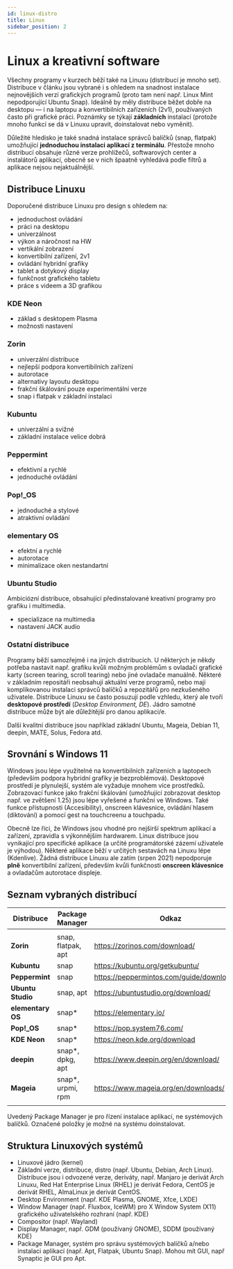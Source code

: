 ```yaml
---
id: linux-distro
title: Linux
sidebar_position: 2
---
```


# Linux a kreativní software

Všechny programy v kurzech běží také na Linuxu (distribucí je mnoho set). Distribuce v článku jsou vybrané i s ohledem na snadnost instalace nejnovějších verzí grafických programů (proto tam není např. Linux Mint nepodporující Ubuntu Snap). Ideálně by měly distribuce běžet dobře na desktopu — i na laptopu a konvertibilních zařízeních (2v1), používaných často při grafické práci. Poznámky se týkají **základních** instalací (protože mnoho funkcí se dá v Linuxu upravit, doinstalovat nebo vyměnit).

Důležité hledisko je také snadná instalace správců balíčků (snap, flatpak) umožňující **jednoduchou instalaci aplikací z terminálu**. Přestože mnoho distribucí obsahuje různé verze prohlížečů, softwarových center a instalátorů aplikací, obecně se v nich špaatně vyhledává podle filtrů a aplikace nejsou nejaktuálnější.

## Distribuce Linuxu

Doporučené distribuce Linuxu pro design s ohledem na:

- jednoduchost ovládání
- práci na desktopu
- univerzálnost
- výkon a náročnost na HW
- vertikální zobrazení
- konvertibilní zařízení, 2v1
- ovládání hybridní grafiky
- tablet a dotykový display
- funkčnost grafického tabletu
- práce s videem a 3D grafikou

### KDE Neon

- základ s desktopem Plasma
- možnosti nastavení

### Zorin

- univerzální distribuce
- nejlepší podpora konvertibilních zařízení
- autorotace
- alternativy layoutu desktopu
- frakční škálování pouze experimentální verze
- snap i flatpak v základní instalaci

### Kubuntu

- univerzální a svižné
- základní instalace velice dobrá

### Peppermint

- efektivní a rychlé
- jednoduché ovládání

### Pop!_OS

- jednoduché a stylové
- atraktivní ovládání

### elementary OS

- efektní a rychlé
- autorotace
- minimalizace oken nestandartní

### Ubuntu Studio
Ambiciózní distribuce, obsahující předinstalované kreativní programy pro grafiku i multimedia.

- specializace na multimedia
- nastavení JACK audio

### Ostatní distribuce
Programy běží samozřejmě i na jiných distribucích. U některých je někdy potřeba nastavit např. grafiku kvůli možným problémům s ovladači grafické karty (screen tearing, scroll tearing) nebo jiné ovladače manuálně. Některé v základním repositáři neobsahují aktuální verze programů, nebo mají komplikovanou instalaci správců balíčků a repozitářů pro nezkušeného uživatele. Distribuce Linuxu se často posuzují podle vzhledu, který ale tvoří **desktopové prostředí** (*Desktop Environment, DE*). Jádro samotné distribuce může být ale důležitější pro danou aplikaci/e.

Další kvalitní distribuce jsou například základní Ubuntu, Mageia, Debian 11, deepin, MATE, Solus, Fedora atd.

## Srovnání s Windows 11

Windows jsou lépe využitelné na konvertibilních zařízeních a laptopech (především podpora hybridní grafiky je bezproblémová). Desktopové prostředí je plynulejší, systém ale vyžaduje mnohem více prostředků. Zobrazovací funkce jako frakční škálování (umožňující zobrazovat desktop např. ve zvětšení 1.25) jsou lépe vyřešené a funkční ve Windows. Také funkce  přístupnosti (Accesibility), onscreen klávesnice, ovládání hlasem (diktování) a pomocí gest na touchcreenu a touchpadu.

Obecně lze říci, že Windows jsou vhodné pro nejširší spektrum aplikací a zařízení, zpravidla s výkonnějším hardwarem. Linux distribuce jsou vynikající pro specifické aplikace (a určité programátorské zázemí uživatele je výhodou). Některé aplikace běží v určitých sestavách na Linuxu lépe (Kdenlive). Žádná distribuce Linuxu ale zatím (srpen 2021) nepodporuje **plně** konvertibilní zařízení, především kvůli funkčnosti **onscreen klávesnice** a ovladačům autorotace displeje.

## Seznam vybraných distribucí

| Distribuce        | Package Manager    | Odkaz                                       |
|-------------------|--------------------|---------------------------------------------|
|                   |                    |                                             |
| **Zorin**         | snap, flatpak, apt | https://zorinos.com/download/               |
| **Kubuntu**       | snap               | https://kubuntu.org/getkubuntu/             |
| **Peppermint**    | snap               | https://peppermintos.com/guide/downloading/ |
| **Ubuntu Studio** | snap, apt          | https://ubuntustudio.org/download/          |
| **elementary OS** | snap*              | https://elementary.io/                      |
| **Pop!_OS**       | snap*              | https://pop.system76.com/                   |
| **KDE Neon**      | snap*              | https://neon.kde.org/download               |
| **deepin**        | snap*, dpkg, apt   | https://www.deepin.org/en/download/         |
| **Mageia**        | snap*, urpmi, rpm  | https://www.mageia.org/en/downloads/        |
|                   |                    |                                             |

Uvedený Package Manager je pro řízení instalace aplikací, ne systémových balíčků. Označené položky je možné na systému doinstalovat.

## Struktura Linuxových systémů

- Linuxové jádro (kernel)
- Základní verze, distribuce, distro (např. Ubuntu, Debian, Arch Linux). Distribuce jsou i odvozené verze, deriváty, např. Manjaro je derivát Arch Linuxu, Red Hat Enterprise Linux (RHEL) je derivát Fedora, CentOS je derivát RHEL, AlmaLinux je derivát CentOS.
- Desktop Environment (např. KDE Plasma, GNOME,  Xfce, LXDE)
- Window Manager (např. Fluxbox, IceWM) pro X Window System (X11) grafického uživatelského rozhraní (např. KDE)
- Compositor (např. Wayland)
- Display Manager, např. GDM (používaný GNOME), SDDM (používaný KDE)
- Package Manager, systém pro správu systémových balíčků a/nebo instalaci aplikací (např. Apt, Flatpak, Ubuntu Snap). Mohou mít GUI, např Synaptic je GUI pro Apt.
